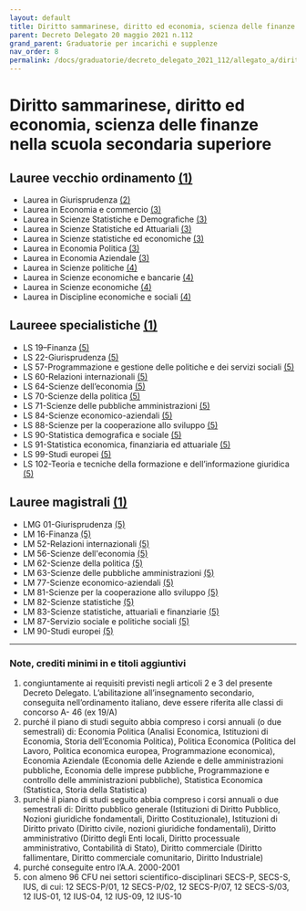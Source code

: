 ```yaml
---
layout: default
title: Diritto sammarinese, diritto ed economia, scienza delle finanze nella scuola secondaria superiore
parent: Decreto Delegato 20 maggio 2021 n.112
grand_parent: Graduatorie per incarichi e supplenze
nav_order: 8
permalink: /docs/graduatorie/decreto_delegato_2021_112/allegato_a/diritto_economia_superiori
---
```


# Diritto sammarinese, diritto ed economia, scienza delle finanze nella scuola secondaria superiore

## Lauree vecchio ordinamento [(1)](#nota1)
 - Laurea in Giurisprudenza [(2)](#nota2)
 - Laurea in Economia e commercio [(3)](#nota3)
 - Laurea in Scienze Statistiche e Demografiche [(3)](#nota3)
 - Laurea in Scienze Statistiche ed Attuariali [(3)](#nota3)
 - Laurea in Scienze statistiche ed economiche [(3)](#nota3)
 - Laurea in Economia Politica [(3)](#nota3) 
 - Laurea in Economia Aziendale [(3)](#nota3) 
 - Laurea in Scienze politiche [(4)](#nota4) 
 - Laurea in Scienze economiche e bancarie [(4)](#nota4)
 - Laurea in Scienze economiche [(4)](#nota4) 
 - Laurea in Discipline economiche e sociali [(4)](#nota4)

## Laureee specialistiche [(1)](#nota1)
 - LS 19–Finanza [(5)](#nota5)
 - LS 22-Giurisprudenza [(5)](#nota5)
 - LS 57-Programmazione e gestione delle politiche e dei servizi sociali [(5)](#nota5)
 - LS 60-Relazioni internazionali [(5)](#nota5)
 - LS 64-Scienze dell’economia [(5)](#nota5)
 - LS 70-Scienze della politica [(5)](#nota5)
 - LS 71-Scienze delle pubbliche amministrazioni [(5)](#nota5)
 - LS 84-Scienze economico-aziendali [(5)](#nota5)
 - LS 88-Scienze per la cooperazione allo sviluppo [(5)](#nota5)
 - LS 90-Statistica demografica e sociale [(5)](#nota5)
 - LS 91-Statistica economica, finanziaria ed attuariale [(5)](#nota5)
 - LS 99-Studi europei [(5)](#nota5)
 - LS 102-Teoria e tecniche della formazione e dell’informazione giuridica [(5)](#nota5)

## Lauree magistrali [(1)](#nota1)
 - LMG 01-Giurisprudenza [(5)](#nota5)
 - LM 16-Finanza [(5)](#nota5)
 - LM 52-Relazioni internazionali [(5)](#nota5)
 - LM 56-Scienze dell'economia [(5)](#nota5)
 - LM 62-Scienze della politica [(5)](#nota5)
 - LM 63-Scienze delle pubbliche amministrazioni [(5)](#nota5) 
 - LM 77-Scienze economico-aziendali [(5)](#nota5)
 - LM 81-Scienze per la cooperazione allo sviluppo [(5)](#nota5) 
 - LM 82-Scienze statistiche [(5)](#nota5)
 - LM 83-Scienze statistiche, attuariali e finanziarie [(5)](#nota5) 
 - LM 87-Servizio sociale e politiche sociali [(5)](#nota5)
 - LM 90-Studi europei [(5)](#nota5)

---

### Note, crediti minimi in e titoli aggiuntivi

1. <a name="nota1"></a> congiuntamente ai requisiti previsti negli articoli 2 e 3 del presente Decreto Delegato. L’abilitazione all’insegnamento secondario, conseguita nell’ordinamento italiano, deve essere riferita alle classi di concorso A- 46 (ex 19/A)
2. <a name="nota2"></a> purché il piano di studi seguito abbia compreso i corsi annuali (o due semestrali) di: Economia Politica (Analisi Economica, Istituzioni di Economia, Storia dell’Economia Politica), Politica Economica (Politica del Lavoro, Politica economica europea, Programmazione economica), Economia Aziendale (Economia delle Aziende e delle amministrazioni pubbliche, Economia delle imprese pubbliche, Programmazione e controllo delle amministrazioni pubbliche), Statistica Economica (Statistica, Storia della Statistica)
3. <a name="nota3"></a> purché il piano di studi seguito abbia compreso i corsi annuali o due semestrali di: Diritto pubblico generale (Istituzioni di Diritto Pubblico, Nozioni giuridiche fondamentali, Diritto Costituzionale), Istituzioni di Diritto privato (Diritto civile, nozioni giuridiche fondamentali), Diritto amministrativo (Diritto degli Enti locali, Diritto processuale amministrativo, Contabilità di Stato), Diritto commerciale (Diritto fallimentare, Diritto commerciale comunitario, Diritto Industriale)
4. <a name="nota4"></a> purché conseguite entro l’A.A. 2000-2001
5. <a name="nota5"></a> con almeno 96 CFU nei settori scientifico-disciplinari SECS-P, SECS-S, IUS, di cui: 12 SECS-P/01, 12 SECS-P/02, 12 SECS-P/07, 12 SECS-S/03, 12 IUS-01, 12 IUS-04, 12 IUS-09, 12 IUS-10